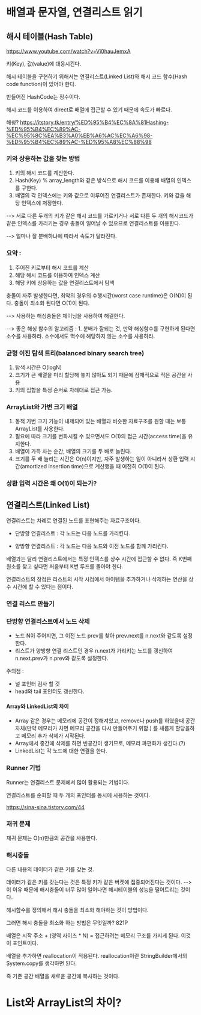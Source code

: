 # 배열과 문자열, 연결리스트 읽기

## 해시 테이블(Hash Table)

https://www.youtube.com/watch?v=Vi0hauJemxA


키(Key), 값(value)에 대응시킨다.

해시 테이블을 구현하기 위해서는 연결리스트(Linked List)와 해시 코드 함수(Hash code function)이 있어야 한다.

만들어진 HashCode는 정수이다.

해시 코드를 이용하여 direct로 배열에 접근할 수 있기 때문에 속도가 빠르다.

해슁? https://itstory.tk/entry/%ED%95%B4%EC%8A%81Hashing-%ED%95%B4%EC%89%AC-%EC%95%8C%EA%B3%A0%EB%A6%AC%EC%A6%98-%ED%95%B4%EC%89%AC-%ED%95%A8%EC%88%98

###  키와 상응하는 값을 찾는 방법

1. 키의 해시 코드를 계산한다. 
2. Hash(Key) % array_length와 같은 방식으로 해시 코드를 이용해 배열의 인덱스를 구한다. 
3. 배열의 각 인덱스에는 키와 값으로 이루어진 연결리스트가 존재한다. 키와 값을 해당 인덱스에 저장한다.

--> 서로 다른 두개의 키가 같은 해시 코드를 가르키거나 서로 다른 두 개의 해시코드가 같은 인덱스를 카리키는 경우 충돌이 일어날 수 있으므로 연결리스트를 이용한다.

--> 얼마나 잘 분배하냐에 따라서 속도가 달라진다.
### 요약 : 
1. 주어진 키로부터 해시 코드를 계산
2. 해당 해시 코드를 이용하여 인덱스 계산
3. 해당 키에 상응하는 값을 연결리스트에서 탐색

충돌이 자주 발생한다면, 최악의 경우의 수행시간(worst case runtime)은 O(N)이 된다. 충돌이 최소화 된다면 O(1)이 된다.

--> 사용하는 해싱충돌은 체이닝을 사용하여 해결한다.

--> 좋은 해싱 함수의 알고리즘 : 1. 분배가 잘되는 것, 만약 해싱함수를 구현하게 된다면 소수를 사용하라. 소수에서도 멱수에 해당하지 않는 소수를 사용하라.


### 균형 이진 탐색 트리(balanced binary search tree)
1. 탐색 시간은 O(logN)
2. 크기가 큰 배열을 미리 할당해 놓지 않아도 되기 때문에 잠재적으로 적은 공간을 사용
3. 키의 집합을 특정 순서로 차례대로 접근 가능.

### ArrayList와 가변 크기 배열

1. 동적 가변 크기 기능이 내제되어 있는 배열과 비슷한 자료구조를 원할 때는 보통 ArrayList를 사용한다.
2. 필요에 따라 크기를 변화시킬 수 있으면서도 O(1)의 접근 시간(access time)을 유지한다.
3. 배열이 가득 차는 순간, 배열의 크기를 두 배로 늘린다.
4. 크기를 두 배 늘리는 시간은 O(n)이지만, 자주 발생하는 일이 아니라서 상환 입력 시간(amortized insertion time)으로 계산했을 때 여전히 O(1)이 된다.

### 상환 입력 시간은 왜 O(1)이 되는가?

## 연결리스트(Linked List)

연결리스트는 차례로 연결된 노드를 표현해주는 자료구조이다.

- 단방향 연결리스트 : 각 노드는 다음 노드를 가리킨다.

- 양방향 연결리스트 : 각 노드는 다음 노드와 이전 노드를 함께 가리킨다.

배열과는 달리 연결리스트에서는 특정 인덱스를 상수 시간에 접근할 수 없다. 즉 K번째 원소를 찾고 싶다면 처음부터 K번 루프를 돌아야 한다.

연결리스트의 장점은 리스트의 시작 시점에서 아이템을 추가하거나 삭제하는 연산을 상수 시간에 할 수 있다는 점이다. 

### 연결 리스트 만들기
### 단방향 연결리스트에서 노드 삭제
- 노드 N이 주어지면, 그 이전 노드 prev를 찾아 prev.next를 n.next와 같도록 설정한다.
-  리스트가 양방향 연결 리스트인 경우 n.next가 가리키는 노드를 갱신하여 n.next.prev가 n.prev와 같도록 설정한다.
 
 주의점 : 
 - 널 포인터 검사 할 것
 - head와 tail 포인터도 갱신한다.
 
#### Array와 LinkedList의 차이

- Array 같은 경우는 메모리에 공간이 정해져있고, remove나 push를 하였을때 공간 자체(만약 메모리가 차면 메모리 공간을 다시 만들어주기 위함.)
를 새롭게 할당을하고 메모리 추가 삭제가 시작된다.
- Array에서 중간에 삭제를 하면 빈공간이 생기므로, 메모리 파편화가 생긴다.(?)
- LinkedList는 각 노드에 대한 연결을 한다.




### Runner 기법
Runner는 연결리스트 문제에서 많이 활용되는 기법이다.

연결리스트를 순회할 때 두 개의 포인터를 동시에 사용하는 것이다.

https://sina-sina.tistory.com/44

### 재귀 문제
재귀 문제는 O(n)만큼의 공간을 사용한다.
  
### 해시충돌
다른 내용의 데이터가 같은 키를 갖는 것.

데이터가 같은 키를 갖는다는 것은 특정 키가 같은 버켓에 집중되어진다는 것이다. --> 이 이유 때문에 해시충돌이 너무 많이 일어나면 해시테이블의 성능을 떨어트리는 것이다.

해시함수를 정의해서 해시 충돌을 최소화 해야하는 것이 방법이다.

그러면 해시 충돌을 최소화 하는 방법은 무엇일까? 821P

배열은 시작 주소 + (영역 사이즈 * N) = 접근하려는 메모리 구조를 가지게 된다. 이것이 포인트이다.

배열을 추가하면 reallocation이 적용된다. reallocation이란 StringBuilder에서의 System.copy를 생각하면 된다.

즉 기존 공간 배열을 새로운 공간에 복사하는 것이다.

# List와 ArrayList의 차이?
